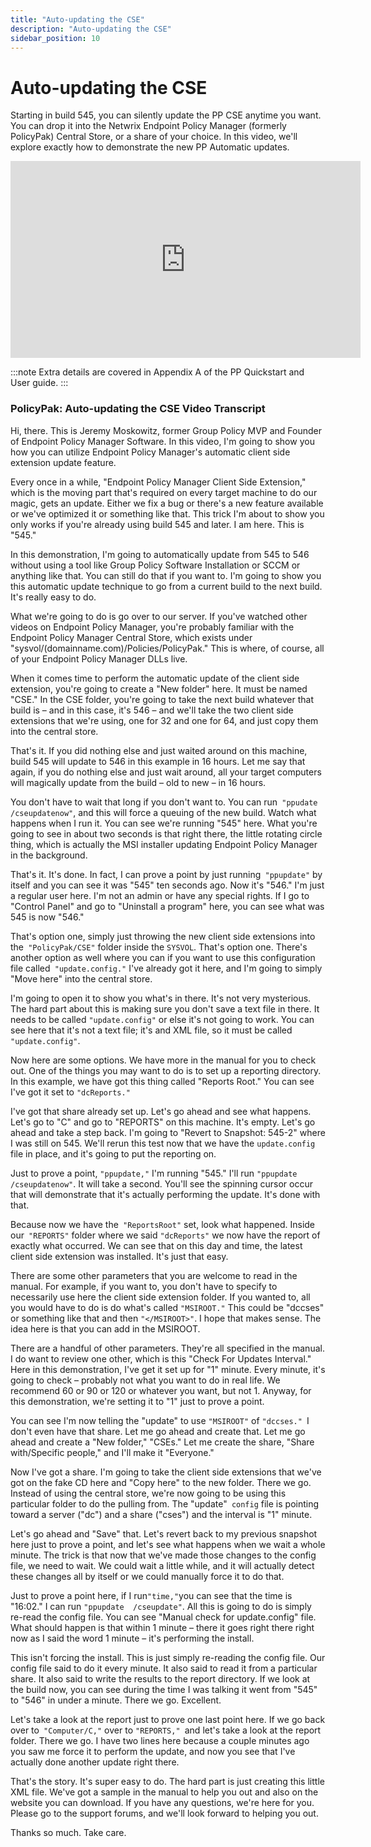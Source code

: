```yaml
---
title: "Auto-updating the CSE"
description: "Auto-updating the CSE"
sidebar_position: 10
---
```

# Auto-updating the CSE

Starting in build 545, you can silently update the PP CSE anytime you want. You can drop it into the
Netwrix Endpoint Policy Manager (formerly PolicyPak) Central Store, or a share of your choice. In
this video, we'll explore exactly how to demonstrate the new PP Automatic updates.

<iframe width="560" height="315" src="https://www.youtube.com/embed/_aC6D9hnTeQ" title="Endpoint Policy Manager: Auto-updating the CSE" frameborder="0" allow="accelerometer; autoplay; clipboard-write; encrypted-media; gyroscope; picture-in-picture; web-share" allowfullscreen="1"></iframe>

:::note
Extra details are covered in Appendix A of the PP Quickstart and User guide.
:::


### PolicyPak: Auto-updating the CSE Video Transcript

Hi, there. This is Jeremy Moskowitz, former Group Policy MVP and Founder of Endpoint Policy Manager
Software. In this video, I'm going to show you how you can utilize Endpoint Policy Manager's
automatic client side extension update feature.

Every once in a while, "Endpoint Policy Manager Client Side Extension," which is the moving part
that's required on every target machine to do our magic, gets an update. Either we fix a bug or
there's a new feature available or we've optimized it or something like that. This trick I'm about
to show you only works if you're already using build 545 and later. I am here. This is "545."

In this demonstration, I'm going to automatically update from 545 to 546 without using a tool like
Group Policy Software Installation or SCCM or anything like that. You can still do that if you want
to. I'm going to show you this automatic update technique to go from a current build to the next
build. It's really easy to do.

What we're going to do is go over to our server. If you've watched other videos on Endpoint Policy
Manager, you're probably familiar with the Endpoint Policy Manager Central Store, which exists under
"sysvol/(domainname.com)/Policies/PolicyPak." This is where, of course, all of your Endpoint Policy
Manager DLLs live.

When it comes time to perform the automatic update of the client side extension, you're going to
create a "New folder" here. It must be named "CSE." In the CSE folder, you're going to take the next
build whatever that build is – and in this case, it's 546 – and we'll take the two client side
extensions that we're using, one for 32 and one for 64, and just copy them into the central store.

That's it. If you did nothing else and just waited around on this machine, build 545 will update to
546 in this example in 16 hours. Let me say that again, if you do nothing else and just wait around,
all your target computers will magically update from the build – old to new – in 16 hours.

You don't have to wait that long if you don't want to. You can run` "ppudate /cseupdatenow"`, and
this will force a queuing of the new build. Watch what happens when I run it. You can see we're
running "545" here. What you're going to see in about two seconds is that right there, the little
rotating circle thing, which is actually the MSI installer updating Endpoint Policy Manager in the
background.

That's it. It's done. In fact, I can prove a point by just running` "ppupdate"` by itself and you
can see it was "545" ten seconds ago. Now it's "546." I'm just a regular user here. I'm not an admin
or have any special rights. If I go to "Control Panel" and go to "Uninstall a program" here, you can
see what was 545 is now "546."

That's option one, simply just throwing the new client side extensions into the` "PolicyPak/CSE"`
folder inside the `SYSVOL`. That's option one. There's another option as well where you can if you
want to use this configuration file called` "update.config."` I've already got it here, and I'm
going to simply "Move here" into the central store.

I'm going to open it to show you what's in there. It's not very mysterious. The hard part about this
is making sure you don't save a text file in there. It needs to be called `"update.config"` or else
it's not going to work. You can see here that it's not a text file; it's and XML file, so it must be
called `"update.config"`.

Now here are some options. We have more in the manual for you to check out. One of the things you
may want to do is to set up a reporting directory. In this example, we have got this thing called
"Reports Root." You can see I've got it set to `"dcReports."`

I've got that share already set up. Let's go ahead and see what happens. Let's go to "C" and go to
"REPORTS" on this machine. It's empty. Let's go ahead and take a step back. I'm going to "Revert to
Snapshot: 545-2" where I was still on 545. We'll rerun this test now that we have the
`update.config` file in place, and it's going to put the reporting on.

Just to prove a point, `"ppupdate,"` I'm running "545." I'll run `"ppupdate /cseupdatenow"`. It will
take a second. You'll see the spinning cursor occur that will demonstrate that it's actually
performing the update. It's done with that.

Because now we have the` "ReportsRoot"` set, look what happened. Inside our` "REPORTS"` folder where
we said `"dcReports"` we now have the report of exactly what occurred. We can see that on this day
and time, the latest client side extension was installed. It's just that easy.

There are some other parameters that you are welcome to read in the manual. For example, if you want
to, you don't have to specify to necessarily use here the client side extension folder. If you
wanted to, all you would have to do is do what's called `"MSIROOT."` This could be "dccses" or
something like that and then `"</MSIROOT>"`. I hope that makes sense. The idea here is that you can
add in the MSIROOT.

There are a handful of other parameters. They're all specified in the manual. I do want to review
one other, which is this "Check For Updates Interval." Here in this demonstration, I've get it set
up for "1" minute. Every minute, it's going to check – probably not what you want to do in real
life. We recommend 60 or 90 or 120 or whatever you want, but not 1. Anyway, for this demonstration,
we're setting it to "1" just to prove a point.

You can see I'm now telling the "update" to use `"MSIROOT"` of `"dccses." `I don't even have that
share. Let me go ahead and create that. Let me go ahead and create a "New folder," "CSEs." Let me
create the share, "Share with/Specific people," and I'll make it "Everyone."

Now I've got a share. I'm going to take the client side extensions that we've got on the fake CD
here and "Copy here" to the new folder. There we go. Instead of using the central store, we're now
going to be using this particular folder to do the pulling from. The "update"` config` file is
pointing toward a server ("dc") and a share ("cses") and the interval is "1" minute.

Let's go ahead and "Save" that. Let's revert back to my previous snapshot here just to prove a
point, and let's see what happens when we wait a whole minute. The trick is that now that we've made
those changes to the config file, we need to wait. We could wait a little while, and it will
actually detect these changes all by itself or we could manually force it to do that.

Just to prove a point here, if I run`"time,"`you can see that the time is "16:02." I can run
`"ppupdate  /cseupdate"`. All this is going to do is simply re-read the config file. You can see
"Manual check for update.config" file. What should happen is that within 1 minute – there it goes
right there right now as I said the word 1 minute – it's performing the install.

This isn't forcing the install. This is just simply re-reading the config file. Our config file said
to do it every minute. It also said to read it from a particular share. It also said to write the
results to the report directory. If we look at the build now, you can see during the time I was
talking it went from "545" to "546" in under a minute. There we go. Excellent.

Let's take a look at the report just to prove one last point here. If we go back over
to` "Computer/C,"` over to `"REPORTS," `and let's take a look at the report folder. There we go. I
have two lines here because a couple minutes ago you saw me force it to perform the update, and now
you see that I've actually done another update right there.

That's the story. It's super easy to do. The hard part is just creating this little XML file. We've
got a sample in the manual to help you out and also on the website you can download. If you have any
questions, we're here for you. Please go to the support forums, and we'll look forward to helping
you out.

Thanks so much. Take care.
